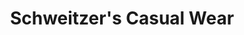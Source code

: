 ---
title: "Schweitzer's Casual Wear"
url: /cottage-grove/schweitzers-casual-wear/
shop: Kleidung
---